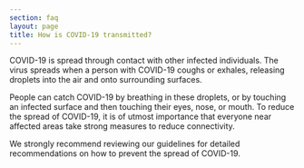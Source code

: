 ```yaml
---
section: faq
layout: page
title: How is COVID-19 transmitted?
---
```

  COVID-19 is spread through contact with other infected individuals. The virus spreads when a person with COVID-19 coughs or exhales, releasing droplets into the air and onto surrounding surfaces.

  People can catch COVID-19 by breathing in these droplets, or by touching an infected surface and then touching their eyes, nose, or mouth. To reduce the spread of COVID-19, it is of utmost importance that everyone near affected areas take strong measures to reduce connectivity.

  We strongly recommend reviewing our guidelines for detailed recommendations on how to prevent the spread of COVID-19.
